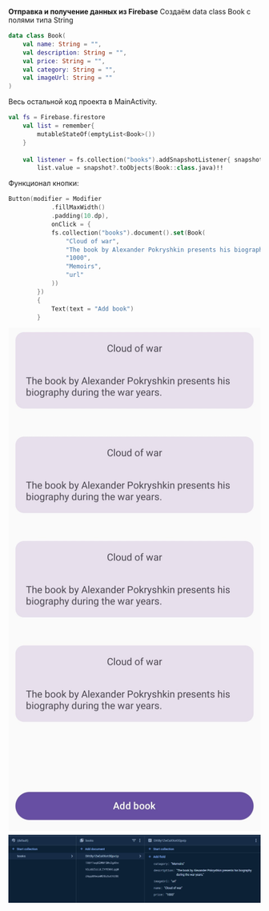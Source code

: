 **Отправка и получение данных из Firebase**
Создаём data class Book с полями типа String

```Kotlin
data class Book(
    val name: String = "",
    val description: String = "",
    val price: String = "",
    val category: String = "",
    val imageUrl: String = ""
)
```
Весь остальной код проекта в MainActivity. 

``` Kotlin
val fs = Firebase.firestore
    val list = remember{
        mutableStateOf(emptyList<Book>())
    }

    val listener = fs.collection("books").addSnapshotListener{ snapshot, exeption ->
        list.value = snapshot?.toObjects(Book::class.java)!!
```

Функционал кнопки:
``` Kotlin
Button(modifier = Modifier
            .fillMaxWidth()
            .padding(10.dp),
            onClick = {
            fs.collection("books").document().set(Book(
                "Cloud of war",
                "The book by Alexander Pokryshkin presents his biography during the war years.",
                "1000",
                "Memoirs",
                "url"
            ))
        })
        {
            Text(text = "Add book")
        }
```
![logs](https://github.com/MishaNikolaev/FirebaseTestApplication/blob/master/firebase2.jpg)
![logs](https://github.com/MishaNikolaev/FirebaseTestApplication/blob/master/firebase1.jpg)
